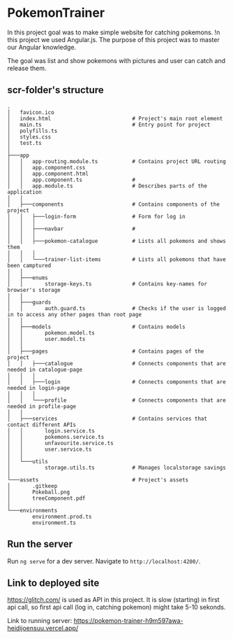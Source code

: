 # PokemonTrainer

In this project goal was to make simple website for catching pokemons. !n this project we used Angular.js. The purpose of this project was to master our Angular knowledge.

The goal was list and show pokemons with pictures and user can catch and release them.

## scr-folder's structure

```
.
│   favicon.ico
│   index.html                          # Project's main root element
│   main.ts                             # Entry point for project
│   polyfills.ts
│   styles.css
│   test.ts
│
├───app
│   │   app-routing.module.ts           # Contains project URL routing
│   │   app.component.css
│   │   app.component.html
│   │   app.component.ts                # 
│   │   app.module.ts                   # Describes parts of the application
│   │
│   ├───components                      # Contains components of the project
│   │   ├───login-form                  # Form for log in
│   │   │
│   │   ├───navbar                      # 
│   │   │
│   │   ├───pokemon-catalogue           # Lists all pokemons and shows them
│   │   │
│   │   └───trainer-list-items          # Lists all pokemons that have been camptured
│   │
│   ├───enums
│   │       storage-keys.ts             # Contains key-names for browser's storage 
│   │
│   ├───guards
│   │       auth.guard.ts               # Checks if the user is logged in to access any other pages than root page
│   │
│   ├───models                          # Contains models
│   │       pokemon.model.ts
│   │       user.model.ts
│   │
│   ├───pages                           # Contains pages of the project
│   │   ├───catalogue                   # Connects components that are needed in catalogue-page
│   │   │
│   │   ├───login                       # Connects components that are needed in login-page
│   │   │
│   │   └───profile                     # Connects components that are needed in profile-page
│   │
│   ├───services                        # Contains services that contact different APIs
│   │       login.service.ts
│   │       pokemons.service.ts
│   │       unfavourite.service.ts
│   │       user.service.ts
│   │
│   └───utils
│           storage.utils.ts            # Manages localstorage savings
│
└───assets                              # Project's assets
│       .gitkeep
│       Pokeball.png
│       treeComponent.pdf
│
└───environments
        environment.prod.ts
        environment.ts
```
## Run the server

Run `ng serve` for a dev server. Navigate to `http://localhost:4200/`.

## Link to deployed site
https://glitch.com/ is used as API in this project. It is slow (starting) in first api call, so first api call (log in, catching pokemon) might take 5-10 sekonds.

Link to running server: https://pokemon-trainer-h9m597awa-heidijoensuu.vercel.app/